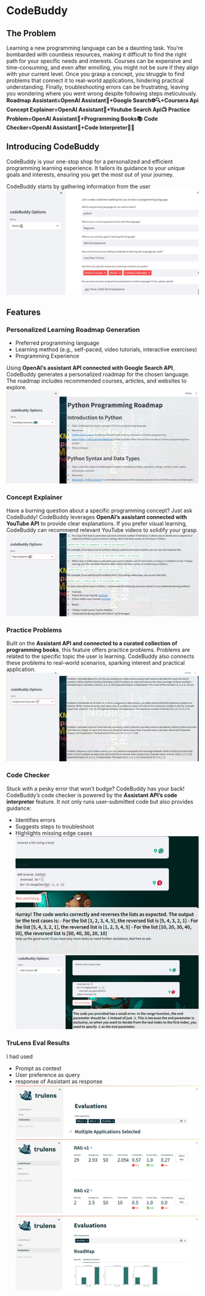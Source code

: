 # CodeBuddy

## The Problem

Learning a new programming language can be a daunting task. You're bombarded with countless resources, making it difficult to find the right path for your specific needs and interests. Courses can be expensive and time-consuming, and even after enrolling, you might not be sure if they align with your current level. Once you grasp a concept, you struggle to find problems that connect it to real-world applications, hindering practical understanding. Finally, troubleshooting errors can be frustrating, leaving you wondering where you went wrong despite following steps meticulously.
**Roadmap Assistant=OpenAI Assistant🤖+Google Search🌐🔍+Coursera Api**
**Concept Explainer=OpenAI Assistant🤖+Youtube Search Api📺**
**Practice Problem=OpenAI Assistant🤖+Programming Books📚**
**Code Checker=OpenAI Assistant🤖+Code Interpreter👩‍💻**
## Introducing CodeBuddy

CodeBuddy is your one-stop shop for a personalized and efficient programming learning experience. It tailors its guidance to your unique goals and interests, ensuring you get the most out of your journey.

CodeBuddy starts by gathering information from the user
![Screenshot Placeholder 1](media/questions.jpg)

## Features

### Personalized Learning Roadmap Generation



- Preferred programming language
- Learning method (e.g., self-paced, video tutorials, interactive exercises)
- Programming Experience

Using **OpenAI’s assistant API connected with Google Search API**, CodeBuddy generates a personalized roadmap for the chosen language. The roadmap includes recommended courses, articles, and websites to explore.
![Screenshot Placeholder 2](media/roadmap.jpg)

### Concept Explainer

Have a burning question about a specific programming concept? Just ask CodeBuddy! CodeBuddy leverages **OpenAI’s assistant connected with YouTube API** to provide clear explanations. If you prefer visual learning, CodeBuddy can recommend relevant YouTube videos to solidify your grasp.
![Screenshot Placeholder 3](media/explain.jpg)
### Practice Problems

Built on the **Assistant API and connected to a curated collection of programming books**, this feature offers practice problems. Problems are related to the specific topic the user is learning. CodeBuddy also connects these problems to real-world scenarios, sparking interest and practical application.
![Screenshot Placeholder 4](media/assignment.jpg)
### Code Checker

Stuck with a pesky error that won't budge? CodeBuddy has your back! CodeBuddy’s code checker is powered by the **Assistant API’s code interpreter** feature. It not only runs user-submitted code but also provides guidance:

- Identifies errors
- Suggests steps to troubleshoot
- Highlights missing edge cases
![Screenshot Placeholder 4](media/code_checker1.jpg)
![Screenshot Placeholder 5](media/code_checker2.jpg)

### TruLens Eval Results
I had used
- Prompt as context
- User preference as query
- response of Assistant as response
![Screenshot Placeholder 4](media/TruLens1.jpeg)
![Screenshot Placeholder 5](media/truLens2.jpeg)
![Screenshot Placeholder 4](media/truLens3.jpeg)




